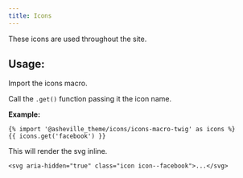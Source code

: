 ```yaml
---
title: Icons
---
```


These icons are used throughout the site.

## Usage:

Import the icons macro.

Call the `.get()` function passing it the icon name.

**Example:**
```
{% import '@asheville_theme/icons/icons-macro-twig' as icons %}
{{ icons.get('facebook') }}
```
This will render the svg inline.
```
<svg aria-hidden="true" class="icon icon--facebook">...</svg>
```
